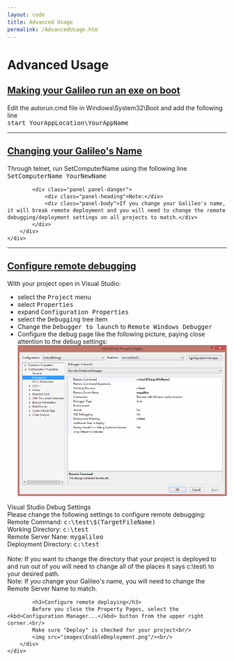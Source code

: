 ```yaml
---
layout: code
title: Advanced Usage
permalink: /AdvancedUsage.htm
---
```


<div class="jumbotron">
  <div class="container">
    <h1>Advanced Usage</h1>
  </div>
</div>

<div class="panel-group" id="accordion1">
    <div class="panel panel-default">
      <div class="panel-heading">
        <h4 class="panel-title">
          <a data-toggle="collapse" data-parent="#accordion1" href="#collapseGalileoAutorun">
            <h2>Making your Galileo run an exe on boot</h2>
          </a>
        </h4>
      </div>
      <div id="collapseGalileoAutorun" class="panel-collapse collapse">
        <div class="panel-body">
            Edit the autorun.cmd file in Windows\System32\Boot and add the following line<br/>
            <kbd>start YourAppLocation\YourAppName</kbd>
        </div>
    </div>
  </div>
</div>

---

<div class="panel-group" id="accordion2">
    <div class="panel panel-default">
      <div class="panel-heading">
        <h4 class="panel-title">
          <a data-toggle="collapse" data-parent="#accordion2" href="#collapseGalileoName">
            <h2>Changing your Galileo's Name</h2>
          </a>
        </h4>
      </div>
      <div id="collapseGalileoName" class="panel-collapse collapse">
        <div class="panel-body">
            Through telnet, run SetComputerName using the following line<br/>
            <kbd>SetComputerName YourNewName</kbd> <br/>
            
            <div class="panel panel-danger">
                <div class="panel-heading">Note:</div>
                <div class="panel-body">If you change your Galileo's name, it will break remote deployment and you will need to change the remote debugging/deployment settings on all projects to match.</div>
            </div>
        </div>
    </div>
  </div>
</div>

---

<div class="panel-group" id="accordion3">
    <div class="panel panel-default">
      <div class="panel-heading">
        <h4 class="panel-title">
          <a data-toggle="collapse" data-parent="#accordion3" href="#collapseRemoteDebugging">
            <h2>Configure remote debugging</h2>
          </a>
        </h4>
      </div>
      <div id="collapseRemoteDebugging" class="panel-collapse collapse">
        <div class="panel-body">
            <p>With your project open in Visual Studio:
                <ul>
                    <li>select the <kbd>Project</kbd> menu</li>
                    <li>select <kbd>Properties</kbd></li>
                    <li>expand <kbd>Configuration Properties</kbd></li>
                    <li>select the <kbd>Debugging</kbd> tree item</li>
                    <li>Change the <kbd>Debugger to launch</kbd> to <kbd>Remote Windows Debugger</kbd></li>
                    <li>Configure the debug page like the following picture, paying close attention to the debug settings:<br>
                        <img src="images\ConfigureRemoteDebugger.png"/>
                    </li>
                </ul>
            </p>
            <div class="panel panel-info">
                <div class="panel-heading">Visual Studio Debug Settings</div>
                <div class="panel-body">
                Please change the following settings to configure remote debugging:<br/>
                Remote Command: <kbd>c:\test\$(TargetFileName)</kbd><br/>
                Working Directory: <kbd>c:\test</kbd><br/>
                Remote Server Nane: <kbd>mygalileo</kbd><br/>
                Deployment Directory: <kbd>c:\test</kbd><br/>
                <br/>
                Note: If you want to change the directory that your project is deployed to and run out of you will need to change all of the places it says c:\test\ to your desired path.<br/>
                Note: If you change your Galileo's name, you will need to change the Remote Server Name to match.
                </div>
            </div>
            
            <h3>Configure remote deploying</h3>
            Before you close the Property Pages, select the <kbd>Configuration Manager...</kbd> button from the upper right corner.<br/>
            Make sure "Deploy" is checked for your project<br/>
            <img src="images\EnableDeployment.png"/><br/>
        </div>
    </div>
  </div>
</div>
  
  